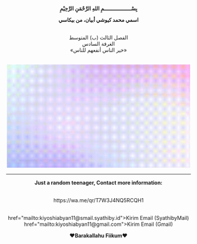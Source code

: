 <p align="center">
  <strong>بِسْــــــــــــــــــمِ اللهِ الرَّحْمَنِ الرَّحِيْمِ</strong>
</p>



<p align="center">
  <strong>اسمي محمد كيوشي أبيان، من بيكاسي</strong>
</p>

<p align="center">
<br/> الفصل الثالث (ب) المتوسط
  <br/> الغرفة السادس
<br/> «خير الناس أنفعهم للناس»
</p>
<br/>
<div align="center">
  <img src="https://github.com/kiyoshiabyan/Lobby-Page/blob/main/https___github_com_kiyoshiabyan_20250705_080258_0001.gif" alt="Device" width="500" />
</div>

---
<p align="center">
  <strong>Just a random teenager,
    Contact more information:
</strong>
</p>
<p align="center">
<br/> https://wa.me/qr/T7W3J4NQ5RCQH1

<p align="center">
<br/> href="mailto:kiyoshiabyan11@smail.syathiby.id">Kirim Email (SyathibyMail)</a>
<br/> href="mailto:kiyoshiabyan11@gmail.com">Kirim Email (Gmail)</a>

<p align="center">
<strong>❤️Barakallahu Fiikum❤️</strong>
</p>


  
